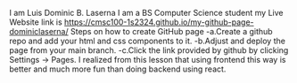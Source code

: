 I am Luis Dominic B. Laserna
I am a BS Computer Science student
my Live Website link is https://cmsc100-1s2324.github.io/my-github-page-dominiclaserna/
Steps on how to create GitHub page
-a.Create a github repo and add your html and css components to it.
-b.Adjust and deploy the page from your main branch.
-c.Click the link provided by github by clicking Settings -> Pages.
I realized from this lesson that using frontend this way is better and much more fun than doing backend using react.

